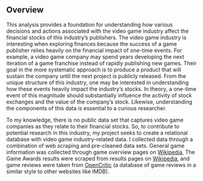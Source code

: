 ## Overview

This analysis provides a foundation for understanding how various decisions and actions associated with the video game industry affect the financial stocks of this industry’s publishers. The video game industry is interesting when exploring finances because the success of a game publisher relies heavily on the financial impact of one-time events. For example, a video game company may spend years developing the next iteration of a game franchise instead of rapidly publishing new games. Their goal in the more systematic approach is to produce a product that will sustain the company until the next project is publicly released. From the unique structure of this industry, one may be interested in understanding how these events heavily impact the industry’s stocks. In theory, a one-time event of this magnitude should substantially influence the activity of stock exchanges and the value of the company’s stock. Likewise, understanding the components of this data is essential to a curious researcher. 

To my knowledge, there is no public data set that captures video game companies as they relate to their financial stocks. So, to contribute to potential research in this industry, my project seeks to create a relational database with video game industry-related data. I collected data through a combination of web scraping and pre-cleaned data sets. General game information was collected through game overview pages on [Wikipedia](https://en.wikipedia.org/wiki/Category:Video_games_by_year), The Game Awards results were scraped from results pages on [Wikipedia](https://en.wikipedia.org/wiki/The_Game_Awards), and game reviews were taken from [OpenCritic](https://opencritic.com/) (a database of game reviews in a similar style to other websites like IMDB). 



